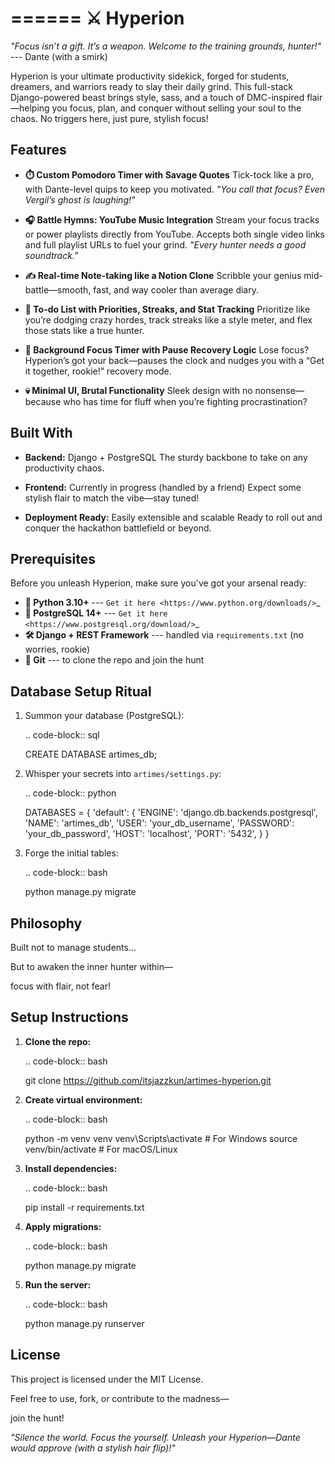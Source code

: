 ======
⚔️ Hyperion
======

*"Focus isn’t a gift. It’s a weapon. Welcome to the training grounds, hunter!"* --- Dante (with a smirk)

Hyperion is your ultimate productivity sidekick, forged for students, dreamers, and warriors ready to slay their daily grind. This full-stack Django-powered beast brings style, sass, and a touch of DMC-inspired flair—helping you focus, plan, and conquer without selling your soul to the chaos. No triggers here, just pure, stylish focus!

Features
---

- **⏱️ Custom Pomodoro Timer with Savage Quotes**
  Tick-tock like a pro, with Dante-level quips to keep you motivated.
  *"You call that focus? Even Vergil’s ghost is laughing!"*

- **🎧 Battle Hymns: YouTube Music Integration**
  Stream your focus tracks or power playlists directly from YouTube. Accepts both single video links and full playlist URLs to fuel your grind.
  *"Every hunter needs a good soundtrack."*

- **✍️ Real-time Note-taking like a Notion Clone**
  Scribble your genius mid-battle—smooth, fast, and way cooler than average diary.

- **📅 To-do List with Priorities, Streaks, and Stat Tracking**
  Prioritize like you’re dodging crazy hordes, track streaks like a style meter, and flex those stats like a true hunter.

- **👀 Background Focus Timer with Pause Recovery Logic**
  Lose focus? Hyperion’s got your back—pauses the clock and nudges you with a “Get it together, rookie!” recovery mode.

- **💀 Minimal UI, Brutal Functionality**
  Sleek design with no nonsense—because who has time for fluff when you’re fighting procrastination?

Built With
---

- **Backend:** Django + PostgreSQL
  The sturdy backbone to take on any productivity chaos.

- **Frontend:** Currently in progress (handled by a friend)
  Expect some stylish flair to match the vibe—stay tuned!

- **Deployment Ready:** Easily extensible and scalable
  Ready to roll out and conquer the hackathon battlefield or beyond.

Prerequisites
---

Before you unleash Hyperion, make sure you've got your arsenal ready:

- **🐍 Python 3.10+** --- `Get it here <https://www.python.org/downloads/>`_
- **🐘 PostgreSQL 14+** --- `Get it here <https://www.postgresql.org/download/>`_
- **🛠️ Django + REST Framework** --- handled via ``requirements.txt`` (no worries, rookie)
- **🧬 Git** --- to clone the repo and join the hunt

Database Setup Ritual
---

1. Summon your database (PostgreSQL):

   .. code-block:: sql

      CREATE DATABASE artimes_db;

2. Whisper your secrets into ``artimes/settings.py``:

   .. code-block:: python

      DATABASES = {
          'default': {
              'ENGINE': 'django.db.backends.postgresql',
              'NAME': 'artimes_db',
              'USER': 'your_db_username',
              'PASSWORD': 'your_db_password',
              'HOST': 'localhost',
              'PORT': '5432',
          }
      }

3. Forge the initial tables:

   .. code-block:: bash

      python manage.py migrate

Philosophy
---

Built not to manage students...

But to awaken the inner hunter within—

focus with flair, not fear!

Setup Instructions
---

1. **Clone the repo:**

   .. code-block:: bash

      git clone https://github.com/itsjazzkun/artimes-hyperion.git

2. **Create virtual environment:**

   .. code-block:: bash

      python -m venv venv
      venv\Scripts\activate  # For Windows
      source venv/bin/activate  # For macOS/Linux

3. **Install dependencies:**

   .. code-block:: bash

      pip install -r requirements.txt

4. **Apply migrations:**

   .. code-block:: bash

      python manage.py migrate

5. **Run the server:**

   .. code-block:: bash

      python manage.py runserver

License
---

This project is licensed under the MIT License.

Feel free to use, fork, or contribute to the madness—

join the hunt!

*"Silence the world. Focus the yourself. Unleash your Hyperion—Dante would approve (with a stylish hair flip)!"*